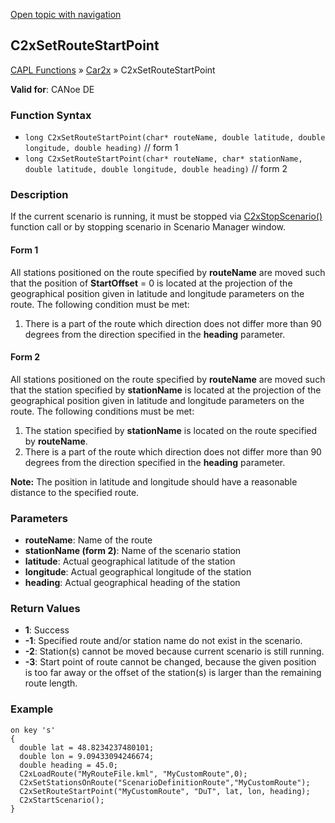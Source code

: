 [Open topic with navigation](../../../../../CANoeDEFamily.htm#Topics/CAPLFunctions/Car2x/Functions/CAPLfunctionC2xSetRouteStartPoint.md)

## C2xSetRouteStartPoint

[CAPL Functions](../../CAPLfunctions.md) » [Car2x](../CAPLfunctionsCar2xOverview.md) » C2xSetRouteStartPoint

**Valid for**: CANoe DE

### Function Syntax

- `long C2xSetRouteStartPoint(char* routeName, double latitude, double longitude, double heading)` // form 1
- `long C2xSetRouteStartPoint(char* routeName, char* stationName, double latitude, double longitude, double heading)` // form 2

### Description

If the current scenario is running, it must be stopped via [C2xStopScenario()](CAPLfunctionC2xStopScenario.md) function call or by stopping scenario in Scenario Manager window.

#### Form 1

All stations positioned on the route specified by **routeName** are moved such that the position of **StartOffset** = 0 is located at the projection of the geographical position given in latitude and longitude parameters on the route. The following condition must be met:

1. There is a part of the route which direction does not differ more than 90 degrees from the direction specified in the **heading** parameter.

#### Form 2

All stations positioned on the route specified by **routeName** are moved such that the station specified by **stationName** is located at the projection of the geographical position given in latitude and longitude parameters on the route. The following conditions must be met:

1. The station specified by **stationName** is located on the route specified by **routeName**.
2. There is a part of the route which direction does not differ more than 90 degrees from the direction specified in the **heading** parameter.

**Note:** The position in latitude and longitude should have a reasonable distance to the specified route.

### Parameters

- **routeName**: Name of the route
- **stationName (form 2)**: Name of the scenario station
- **latitude**: Actual geographical latitude of the station
- **longitude**: Actual geographical longitude of the station
- **heading**: Actual geographical heading of the station

### Return Values

- **1**: Success
- **-1**: Specified route and/or station name do not exist in the scenario.
- **-2**: Station(s) cannot be moved because current scenario is still running.
- **-3**: Start point of route cannot be changed, because the given position is too far away or the offset of the station(s) is larger than the remaining route length.

### Example

```plaintext
on key 's'
{
  double lat = 48.8234237480101;
  double lon = 9.09433094246674;
  double heading = 45.0;
  C2xLoadRoute("MyRouteFile.kml", "MyCustomRoute",0);
  C2xSetStationsOnRoute("ScenarioDefinitionRoute","MyCustomRoute");
  C2xSetRouteStartPoint("MyCustomRoute", "DuT", lat, lon, heading);
  C2xStartScenario();
}
```
